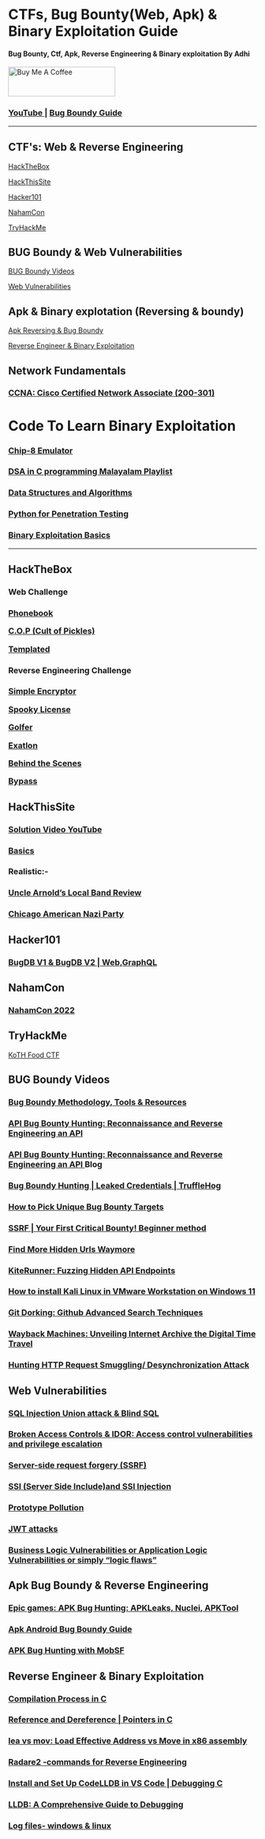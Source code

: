 # CTFs, Bug Bounty(Web, Apk) & Binary Exploitation Guide 
#### Bug Bounty, Ctf, Apk, Reverse Engineering & Binary exploitation By Adhi
<a href="https://www.paypal.com/ncp/payment/7FFKGJYENL562" target="_blank"><img src="https://cdn.buymeacoffee.com/buttons/v2/default-yellow.png" alt="Buy Me A Coffee" style="height: 60px !important;width: 217px !important;" ></a>

### <a href="https://www.youtube.com/@adithyakrishna_v/videos" > YouTube </a> |   <a href="https://adithyakrishnav.blogspot.com/2024/11/bug-boundy-methodology-tools-resources.html" > Bug Boundy Guide </a>
---------------------------------------------------
## CTF's: Web & Reverse Engineering
<a href="#htb">HackTheBox</a>

<a href="#hts">HackThisSite</a>

<a href="#h101">Hacker101</a>

<a href="#nc">NahamCon</a>

<a href="#thm">TryHackMe</a>
## BUG Boundy & Web Vulnerabilities 
<a href="#bb">BUG Boundy Videos</a>

<a href="#web">Web Vulnerabilities </a>

## Apk & Binary explotation (Reversing & boundy)
<a href="#apk">Apk Reversing & Bug Boundy </a>

<a href="#binary">Reverse Engineer & Binary Exploitation </a>

## Network Fundamentals

### <a href="https://adithyakrishnav.blogspot.com/2025/03/cisco-devises-configuration-commands.html" > CCNA: Cisco Certified Network Associate (200-301) </a>

# Code To Learn Binary Exploitation

### <a href="https://adithyakrishnav.blogspot.com/2025/03/making-chip-8-emulator-inc.html">Chip-8 Emulator</a>
### <a href="https://www.youtube.com/playlist?list=PL2K366VwU2XEjLQf7er_dBYgUDA-gyqSb">DSA in C programming Malayalam Playlist </a>
### <a href="https://github.com/AdithyakrishnaV/Data-Structures-and-Algorithms">Data Structures and Algorithms </a>
### <a href="https://github.com/AdithyakrishnaV/Python-for-Penetration-Testing">Python for Penetration Testing  </a>
### <a href="https://github.com/AdithyakrishnaV/Binary_Exploitation/tree/master">Binary Exploitation Basics</a>
------------------------------------------

<h2 id="htb">HackTheBox</h2>

<h3> Web Challenge<h3>

<a href="https://adithyakrishnav.blogspot.com/2025/03/hackthebox-playlist-more-ctf-solutions.html">Phonebook</a>

<a href="https://www.youtube.com/watch?v=_x9-Zx1ueK0">C.O.P (Cult of Pickles)</a>

<a href="https://adithyakrishnav.blogspot.com/2025/03/templated-hackthebox-web-challenge-my.html">Templated</a>

<h3> Reverse Engineering Challenge<h3>

<a href="https://youtu.be/djhH_A0icwM?si=9dVfFOTFlBGoLFHv">Simple Encryptor</a>

<a href="https://youtu.be/lYk9K8lkU7I?si=Xfu0NuHYHggDTFXX">Spooky License</a>

<a href="https://www.youtube.com/watch?v=Ytu1Pr5Nnes">Golfer</a>

<a href="https://www.youtube.com/watch?v=LPa-z3vCu00">Exatlon</a>

<a href="https://youtu.be/IcejHzykr98?si=ry9ZLUDQfCjvQ4Im" >Behind the Scenes</a>

<a href="https://youtu.be/to8TLNyvbzg?si=Iv9zFUNMFbReayaC">Bypass</a>


<h2 id="hts">HackThisSite</h2>
  
### <a href="https://www.youtube.com/playlist?list=PL2K366VwU2XE8v6uCyljhywoMKKJFj5Og">Solution Video YouTube </a>

### <a href="https://adithyakrishnav.blogspot.com/2025/03/hackthissite-basics-1-9-challenges-made.html">Basics</a>
  
### Realistic:-
### <a href="https://adithyakrishnav.blogspot.com/2025/03/uncle-arnolds-local-band-review.html" >Uncle Arnold’s Local Band Review</a>
### <a href="https://medium.com/@adithyakrishnav001/chicago-american-nazi-party-hackthissite-fdfaeac5c8c5" >Chicago American Nazi Party </a>

<h2 id="h101">Hacker101</h2>

### <a href="https://youtu.be/1cn-MR_mD6E?si=uNmoQoFskUkAjhs4">BugDB V1 & BugDB V2 | Web,GraphQL </a>

<h2 id="nc">NahamCon </h2>
  
### <a href="https://medium.com/@adithyakrishnav001/nahamcon-eu-ctf-2022-f030c364ec0f">NahamCon 2022</a>

<h2 id="thm">TryHackMe</h2>

<a href="https://www.youtube.com/watch?v=V3B_Ch3yEmM">KoTH Food CTF</a>

<h2 id="bb">BUG Boundy Videos</h2>

### <a href="https://adithyakrishnav.blogspot.com/2024/11/bug-boundy-methodology-tools-resources.html"> Bug Boundy Methodology, Tools & Resources </a>

### <a href="https://www.youtube.com/watch?v=LST7FuCwb3Q" > API Bug Bounty Hunting: Reconnaissance and Reverse Engineering an API</a>

### <a href="https://adithyakrishnav.blogspot.com/2025/03/api-bug-bounty-hunting-reconnaissance.html" > API Bug Bounty Hunting: Reconnaissance and Reverse Engineering an API </a> Blog

### <a href="https://www.youtube.com/watch?v=ULaOL_LLWcs">Bug Boundy Hunting | Leaked Credentials | TruffleHog </a>

### <a href="https://www.youtube.com/watch?v=229OID664ho">How to Pick Unique Bug Bounty Targets  </a>

### <a href="https://www.youtube.com/watch?v=bSn7tWFP354">SSRF | Your First Critical Bounty! Beginner method  </a>

### <a href="https://youtu.be/0shZHnJ7EJc?si=wqX_tdUuP_ax4FDO"> Find More Hidden Urls Waymore</a>

### <a href="https://youtu.be/g_9vYf9FkoU?si=AGVQ_x1TH_eLY9aV"> KiteRunner: Fuzzing Hidden API Endpoints  </a>

### <a href="https://youtu.be/3hFyM0kbxPI?si=cKayllKeffOLXcZq"> How to install Kali Linux in VMware Workstation on Windows 11 </a>

### <a href="https://youtu.be/XLOgxJao2pE?si=xbvOXst0P4_PTDB7">Git Dorking: Github Advanced Search Techniques </a>

### <a href="https://youtu.be/RT6OUDuhLFs?si=AR3k7SBvk-03OvK8">Wayback Machines: Unveiling Internet Archive the Digital Time Travel</a>

### <a href="https://youtu.be/dDZ7Yvnn2yg?si=V-Uk6yKYlYoEYECK">Hunting HTTP Request Smuggling/ Desynchronization Attack </a>

<h2 id="web">Web Vulnerabilities</h2>

### <a href="https://adithyakrishnav.blogspot.com/2025/03/sql-injection-web-security-academy.html" target="_blank" >SQL Injection Union attack & Blind SQL</a>

### <a href="https://adithyakrishnav.blogspot.com/2025/03/broken-access-controls-idor-access.html" target="_blank" >Broken Access Controls & IDOR: Access control vulnerabilities and privilege escalation</a>

### <a href="https://adithyakrishnav.blogspot.com/2025/03/server-side-request-forgery-ssrf.html">Server-side request forgery (SSRF)</a>

### <a href="https://adithyakrishnav.blogspot.com/2025/03/ssi-server-side-includeand-ssi-injection.html">SSI (Server Side Include)and SSI Injection</a>

### <a href="https://adithyakrishnav.blogspot.com/2025/03/prototype-pollution.html"> Prototype Pollution</a>

### <a href="https://adithyakrishnav.blogspot.com/2025/03/jwt-attacks-everything-you-need-to-know.html">JWT attacks </a>

### <a href="https://adithyakrishnav.blogspot.com/2025/03/business-logic-vulnerabilities-or.html" >Business Logic Vulnerabilities or Application Logic Vulnerabilities or simply “logic flaws” </a>

<h2 id="apk">Apk Bug Boundy & Reverse Engineering</h2>

### <a href="https://youtu.be/tc6DtQSi4s8?si=dx3E12kvKBcf5oSk">Epic games: APK Bug Hunting: APKLeaks, Nuclei, APKTool </a>

### <a href="https://adithyakrishnav.blogspot.com/2025/03/apk-bug-boundy-guide.html" > Apk Android Bug Boundy Guide</a>

### <a href="https://youtu.be/3WBuZjCk4Xs?si=9E2OfDB7uBwSuuGX">APK Bug Hunting with MobSF </a>

<h2 id="binary">Reverse Engineer & Binary Exploitation</h2>

### <a href="https://youtu.be/qy-eY-pKLfw?si=RxHaNzIcgwH_H3cU">Compilation Process in C </a>

### <a href="https://youtu.be/hLleUga_LOQ?si=XQotu3GxF7JhhQ3h">Reference and Dereference | Pointers in C </a>

### <a href="https://youtu.be/jKVMCS5aSW4?si=svO5yAE3zv8U_Qbt">lea vs mov: Load Effective Address vs Move in x86 assembly </a>

### <a href="https://adithyakrishnav.blogspot.com/2024/11/radare2-commands-for-reverse-engineering.html"> Radare2 -commands for Reverse Engineering </a>

### <a href="https://youtu.be/LdkOWHJjUU4?si=3OJ5Kpt0J8ii8QE9">Install and Set Up CodeLLDB in VS Code | Debugging C </a>

### <a href="https://adithyakrishnav.blogspot.com/2025/03/lldb-comprehensive-guide-to-debugging.html">LLDB: A Comprehensive Guide to Debugging</a>

### <a href="https://youtu.be/lIaZQFEtlKw?si=cd_uYqycJVr96aa4">Log files- windows & linux  </a>
